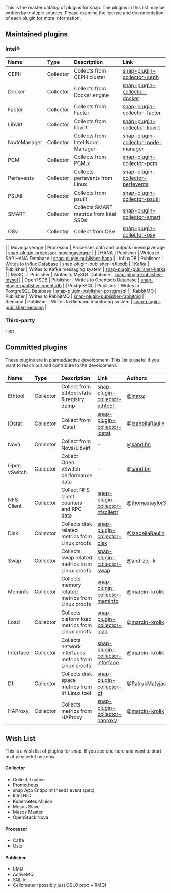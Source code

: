 This is the master catalog of plugins for snap. The plugins in this list may be written by multiple sources. Please examine the license and documentation of each plugin for more information.

## Maintained plugins

### Intel®

| Name  | Type  | Description | Link |
| :---- | :---- | :---------- | :--- |
| CEPH | Collector | Collects from CEPH cluster | [snap-plugin-collector-ceph](https://github.com/intelsdi-x/snap-plugin-collector-ceph)
| Docker | Collector | Collects from Docker engine | [snap-plugin-collector-docker](https://github.com/intelsdi-x/snap-plugin-collector-docker)
| Facter | Collector | Collects from Facter | [snap-plugin-collector-facter](https://github.com/intelsdi-x/snap-plugin-collector-facter) |
| Libvirt | Collector | Collects from libvirt | [snap-plugin-collector-libvirt](https://github.com/intelsdi-x/snap-plugin-collector-libvirt)
| NodeManager | Collector | Collects from Intel Node Manager | [snap-plugin-collector-node-manager](https://github.com/intelsdi-x/snap-plugin-collector-node-manager)
| PCM | Collector | Collects from PCM.x | [snap-plugin-collector-pcm](https://github.com/intelsdi-x/snap-plugin-collector-pcm)|
| Perfevents | Collector | Collects perfevents from Linux | [snap-plugin-collector-perfevents](https://github.com/intelsdi-x/snap-plugin-collector-perfevents)|
| PSUtil | Collector | Collects from psutil | [snap-plugin-collector-psutil](https://github.com/intelsdi-x/snap-plugin-collector-psutil) |
| SMART | Collector | Collects SMART metrics from Intel SSDs | [snap-plugin-collector-smart](https://github.com/intelsdi-x/snap-plugin-collector-smart) |
| OSv | Collector | Collect from OSv | [snap-plugin-collector-osv](https://github.com/intelsdi-x/snap-plugin-collector-osv) |
 | 
| Movingaverage | Processor | Processes data and outputs movingaverage | [snap-plugin-processor-movingaverage](https://github.com/intelsdi-x/snap-plugin-processor-movingaverage) |
 | 
| HANA | Publisher | Writes to SAP HANA Database | [snap-plugin-publisher-hana](https://github.com/intelsdi-x/snap-plugin-publisher-hana) | 
| InfluxDB | Publisher | Writes to Influx Database | [snap-plugin-publisher-influxdb](https://github.com/intelsdi-x/snap-plugin-publisher-influxdb) |
| Kafka | Publisher | Writes to Kafka messaging system | [snap-plugin-publisher-kafka](https://github.com/intelsdi-x/snap-plugin-publisher-kafka) |
| MySQL | Publisher | Writes to MySQL Database | [snap-plugin-publisher-mysql](https://github.com/intelsdi-x/snap-plugin-publisher-mysql) |
| OpenTSDB | Publisher | Writes to Opentsdb Database | [snap-plugin-publisher-opentsdb](https://github.com/intelsdi-x/snap-plugin-publisher-opentsdb) |
| PostgreSQL | Publisher | Writes to PostgreSQL Database | [snap-plugin-publisher-postgresql](https://github.com/intelsdi-x/snap-plugin-publisher-postgresql) |
| RabbitMQ | Publisher | Writes to RabbitMQ | [snap-plugin-publisher-rabbitmq](https://github.com/intelsdi-x/snap-plugin-publisher-rabbitmq) |
| Riemann | Publisher | Writes to Riemann monitoring system | [snap-plugin-publisher-riemann](https://github.com/intelsdi-x/snap-plugin-publisher-riemann) |

### Third-party

TBD

## Committed plugins
These plugins are in planned/active development. This list is useful if you want to reach out and contribute to the development.

| Name  | Type  | Description | Link | Authors |
| :---- | :---- | :---------- | :--- | :------ |
| Ethtool | Collector | Collect from ethtool stats & registry dump |[snap-plugin-collector-ethtool](https://github.com/intelsdi-x/snap-plugin-collector-ethtool)| [@lmroz](https://github.com/lmroz)|
| IOstat | Collector | Collect from IOstat | [snap-plugin-collector-iostat](https://github.com/intelsdi-x/snap-plugin-collector-iostat) | [@IzabellaRaulin](https://github.com/IzabellaRaulin) |
| Nova | Collector | Collect from Nova/Libvirt | -| [@sandlbn](https://github.com/sandlbn) |
| Open vSwitch | Collector | Collect Open vSwitch performance data | -| [@sandlbn](https://github.com/sandlbn) |
| NFS Client | Collector | Collect NFS client counters and RPC data | [snap-plugin-collector-nfsclient](https://github.com/thomastaylor312/snap-plugin-collector-nfsclient) | [@thomastaylor312](https://github.com/thomastaylor312) |
| Disk | Collector | Collects disk related metrics from Linux procfs | [snap-plugin-collector-disk](https://github.com/intelsdi-x/snap-plugin-collector-disk) | [@IzabellaRaulin](https://github.com/IzabellaRaulin) |
| Swap | Collector | Collects swap related metrics from Linux procfs | [snap-plugin-collector-swap](https://github.com/intelsdi-x/snap-plugin-collector-swap) | [@andrzej-k](https://github.com/andrzej-k) |
| Meminfo | Collector | Collects memory related metrics from Linux procfs | [snap-plugin-collector-meminfo](https://github.com/intelsdi-x/snap-plugin-collector-meminfo) | [@marcin-krolik](https://github.com/marcin-krolik) |
| Load | Collector | Collects plaform load metrics from Linux procfs | [snap-plugin-collector-load](https://github.com/intelsdi-x/snap-plugin-collector-load) | [@marcin-krolik](https://github.com/marcin-krolik) |
| Interface | Collector | Collects network interfaces metrics from Linux procfs | [snap-plugin-collector-interface](https://github.com/intelsdi-x/snap-plugin-collector-interface) | [@marcin-krolik](https://github.com/marcin-krolik) |
| Df | Collector | Collects disk space metrics from ```df``` Linux tool | [snap-plugin-collector-df](https://github.com/intelsdi-x/snap-plugin-collector-df) | [@PatrykMatyjasek](https://github.com/PatrykMatyjasek) |
| HAProxy | Collector | Collects metrics from HAProxy | [snap-plugin-collector-haproxy](https://github.com/intelsdi-x/snap-plugin-collector-haproxy) | [@marcin-krolik](https://github.com/marcin-krolik) |

## Wish List
This is a wish list of plugins for snap. If you see one here and want to start on it please let us know.
#### Collector

- CollectD native
- Prometheus
- snap App Endpoint (needs event spec)
- Intel NIC
- Kubernetes Minion
- Mesos Slave
- Mesos Master
- OpenStack Nova

#### Processor

- Caffe
- Oslo

#### Publisher

- 0MQ
- ActiveMQ
- SQLite
- Ceilometer (possibly just OSLO proc + RMQ)
